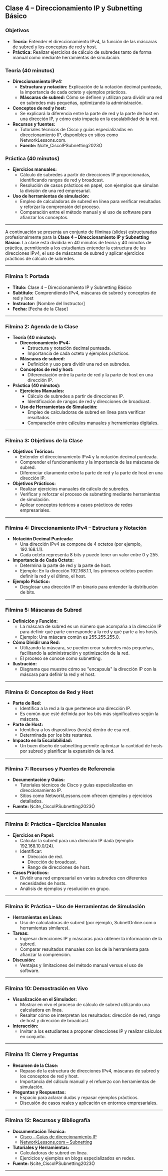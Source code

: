 ## Clase 4 – Direccionamiento IP y Subnetting Básico

### Objetivos 
- **Teoría:** Entender el direccionamiento IPv4, la función de las máscaras de subred y los conceptos de red y host.
- **Práctica:** Realizar ejercicios de cálculo de subredes tanto de forma manual como mediante herramientas de simulación.

### Teoría (40 minutos)
- **Direccionamiento IPv4:**  
  - **Estructura y notación:** Explicación de la notación decimal punteada, la importancia de cada octeto y ejemplos prácticos.  
  - **Máscaras de subred:** Cómo se definen y utilizan para dividir una red en subredes más pequeñas, optimizando la administración.  
- **Conceptos de red y host:**  
  - Se explicará la diferencia entre la parte de red y la parte de host en una dirección IP, y cómo esto impacta en la escalabilidad de la red.  
- **Recursos y fuentes:**  
  - Tutoriales técnicos de Cisco y guías especializadas en direccionamiento IP, disponibles en sitios como NetworkLessons.com.  
  - **Fuente:** cite_CiscoIPSubnetting2023

### Práctica (40 minutos)
- **Ejercicios manuales:**  
  - Cálculo de subredes a partir de direcciones IP proporcionadas, identificando rangos de red y broadcast.  
  - Resolución de casos prácticos en papel, con ejemplos que simulan la división de una red empresarial.  
- **Uso de herramientas de simulación:**  
  - Empleo de calculadoras de subred en línea para verificar resultados y reforzar la comprensión del proceso.  
  - Comparación entre el método manual y el uso de software para afianzar los conceptos.

---

A continuación se presenta un conjunto de filminas (slides) estructuradas profesionalmente para la **Clase 4 – Direccionamiento IP y Subnetting Básico**. La clase está dividida en 40 minutos de teoría y 40 minutos de práctica, permitiendo a los estudiantes entender la estructura de las direcciones IPv4, el uso de máscaras de subred y aplicar ejercicios prácticos de cálculo de subredes.

---

### Filmina 1: Portada
- **Título:** Clase 4 – Direccionamiento IP y Subnetting Básico
- **Subtítulo:** Comprendiendo IPv4, máscaras de subred y conceptos de red y host
- **Instructor:** [Nombre del Instructor]
- **Fecha:** [Fecha de la Clase]

---

### Filmina 2: Agenda de la Clase
- **Teoría (40 minutos):**
  - **Direccionamiento IPv4:**
    - Estructura y notación decimal punteada.
    - Importancia de cada octeto y ejemplos prácticos.
  - **Máscaras de subred:**
    - Definición y uso para dividir una red en subredes.
  - **Conceptos de red y host:**
    - Diferenciación entre la parte de red y la parte de host en una dirección IP.
- **Práctica (40 minutos):**
  - **Ejercicios Manuales:**
    - Cálculo de subredes a partir de direcciones IP.
    - Identificación de rangos de red y direcciones de broadcast.
  - **Uso de Herramientas de Simulación:**
    - Empleo de calculadoras de subred en línea para verificar resultados.
    - Comparación entre cálculos manuales y herramientas digitales.

---

### Filmina 3: Objetivos de la Clase
- **Objetivos Teóricos:**
  - Entender el direccionamiento IPv4 y la notación decimal punteada.
  - Comprender el funcionamiento y la importancia de las máscaras de subred.
  - Diferenciar claramente entre la parte de red y la parte de host en una dirección IP.
- **Objetivos Prácticos:**
  - Realizar ejercicios manuales de cálculo de subredes.
  - Verificar y reforzar el proceso de subnetting mediante herramientas de simulación.
  - Aplicar conceptos teóricos a casos prácticos de redes empresariales.

---

### Filmina 4: Direccionamiento IPv4 – Estructura y Notación
- **Notación Decimal Punteada:**
  - Una dirección IPv4 se compone de 4 octetos (por ejemplo, 192.168.1.1).
  - Cada octeto representa 8 bits y puede tener un valor entre 0 y 255.
- **Importancia de Cada Octeto:**
  - Determina la parte de red y la parte de host.
  - Ejemplo: En la dirección 192.168.1.1, los primeros octetos pueden definir la red y el último, el host.
- **Ejemplo Práctico:**
  - Desglosar una dirección IP en binario para entender la distribución de bits.

---

### Filmina 5: Máscaras de Subred
- **Definición y Función:**
  - La máscara de subred es un número que acompaña a la dirección IP para definir qué parte corresponde a la red y qué parte a los hosts.
  - Ejemplo: Una máscara común es 255.255.255.0.
- **Cómo Dividir una Red:**
  - Utilizando la máscara, se pueden crear subredes más pequeñas, facilitando la administración y optimización de la red.
  - El proceso se conoce como subnetting.
- **Ilustración:**
  - Diagrama que muestre cómo se "encapsula" la dirección IP con la máscara para definir la red y el host.

---

### Filmina 6: Conceptos de Red y Host
- **Parte de Red:**
  - Identifica a la red a la que pertenece una dirección IP.
  - Es común que esté definida por los bits más significativos según la máscara.
- **Parte de Host:**
  - Identifica a los dispositivos (hosts) dentro de esa red.
  - Determinada por los bits restantes.
- **Impacto en la Escalabilidad:**
  - Un buen diseño de subnetting permite optimizar la cantidad de hosts por subred y planificar la expansión de la red.

---

### Filmina 7: Recursos y Fuentes de Referencia
- **Documentación y Guías:**
  - Tutoriales técnicos de Cisco y guías especializadas en direccionamiento IP.
  - Sitios como NetworkLessons.com ofrecen ejemplos y ejercicios detallados.
- **Fuente:** cite_CiscoIPSubnetting2023

---

### Filmina 8: Práctica – Ejercicios Manuales
- **Ejercicios en Papel:**
  - Calcular la subred para una dirección IP dada (ejemplo: 192.168.10.0/24).
  - Identificar:
    - Dirección de red.
    - Dirección de broadcast.
    - Rango de direcciones de host.
- **Casos Prácticos:**
  - Dividir una red empresarial en varias subredes con diferentes necesidades de hosts.
  - Análisis de ejemplos y resolución en grupo.

---

### Filmina 9: Práctica – Uso de Herramientas de Simulación
- **Herramientas en Línea:**
  - Uso de calculadoras de subred (por ejemplo, SubnetOnline.com o herramientas similares).
- **Tareas:**
  - Ingresar direcciones IP y máscaras para obtener la información de la subred.
  - Comparar resultados manuales con los de la herramienta para afianzar la comprensión.
- **Discusión:**
  - Ventajas y limitaciones del método manual versus el uso de software.

---

### Filmina 10: Demostración en Vivo
- **Visualización en el Simulador:**
  - Mostrar en vivo el proceso de cálculo de subred utilizando una calculadora en línea.
  - Resaltar cómo se interpretan los resultados: dirección de red, rango de host y dirección de broadcast.
- **Interacción:**
  - Invitar a los estudiantes a proponer direcciones IP y realizar cálculos en conjunto.

---

### Filmina 11: Cierre y Preguntas
- **Resumen de la Clase:**
  - Repaso de la estructura de direcciones IPv4, máscaras de subred y los conceptos de red y host.
  - Importancia del cálculo manual y el refuerzo con herramientas de simulación.
- **Preguntas y Respuestas:**
  - Espacio para aclarar dudas y repasar ejemplos prácticos.
  - Discusión de casos reales y aplicación en entornos empresariales.

---

### Filmina 12: Recursos y Bibliografía
- **Documentación Técnica:**
  - [Cisco – Guías de direccionamiento IP](https://www.cisco.com)
  - [NetworkLessons.com – Subnetting](https://networklessons.com)
- **Tutoriales y Herramientas:**
  - Calculadoras de subred en línea.
  - Ejercicios y ejemplos en blogs especializados en redes.
- **Fuente:** cite_CiscoIPSubnetting2023

---
